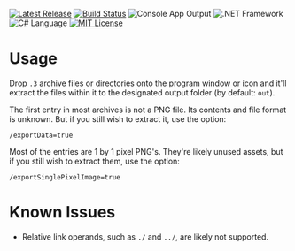 [![Latest Release](https://img.shields.io/badge/version-1.2.0-brightgreen.svg)](../../../Ash.OIUtils/releases) [![Build Status](https://travis-ci.org/MillenniumWarAigis/Ash.OIUtils.svg?branch=master)](https://travis-ci.org/MillenniumWarAigis/Ash.OIUtils) ![Console App Output](https://img.shields.io/badge/output-console_app-green.svg) ![.NET Framework](https://img.shields.io/badge/%2ENET_framework-4%2E5%2E2-green.svg) ![C# Language](https://img.shields.io/badge/language-C%23-yellow.svg) [![MIT License](https://img.shields.io/badge/license-MIT-blue.svg)](LICENSE.md)

# Usage

Drop `.3` archive files or directories onto the program window or icon and it'll extract the files within it to the designated output folder (by default: `out`).

The first entry in most archives is not a PNG file. Its contents and file format is unknown. But if you still wish to extract it, use the option:

```console
/exportData=true
```

Most of the entries are 1 by 1 pixel PNG's. They're likely unused assets, but if you still wish to extract them, use the option:

```console
/exportSinglePixelImage=true
```

# Known Issues

- Relative link operands, such as `./` and `../`, are likely not supported.
